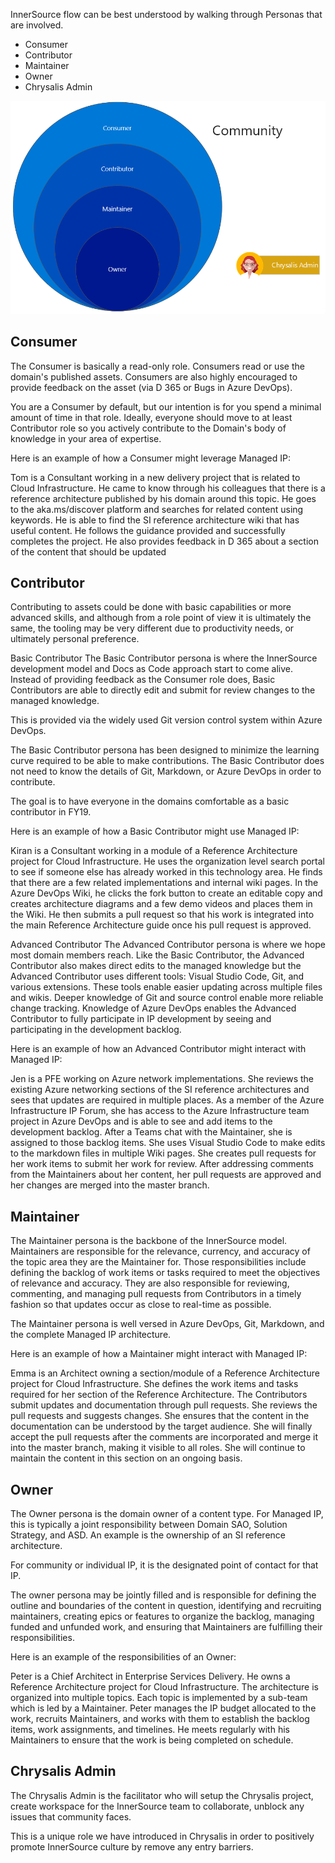 
InnerSource flow can be best understood by walking through Personas that are involved.

* Consumer
* Contributor
* Maintainer
* Owner
* Chrysalis Admin

![Personas](/docs/attachments/Personas.png)

## Consumer

The Consumer is basically a read-only role. Consumers read or use the domain's published assets. Consumers are also highly encouraged to provide feedback on the asset (via D 365 or Bugs in Azure DevOps).

You are a Consumer by default, but our intention is for you spend a minimal amount of time in that role. Ideally, everyone should move to at least Contributor role so you actively contribute to the Domain's body of knowledge in your area of expertise.

Here is an example of how a Consumer might leverage Managed IP:

Tom is a Consultant working in a new delivery project that is related to Cloud Infrastructure. He came to know through his colleagues that there is a reference architecture published by his domain around this topic. He goes to the aka.ms/discover platform and searches for related content using keywords. He is able to find the SI reference architecture wiki that has useful content. He follows the guidance provided and successfully completes the project. He also provides feedback in D 365 about a section of the content that should be updated

## Contributor

Contributing to assets could be done with basic capabilities or more advanced skills, and although from a role point of view it is ultimately the same, the tooling may be very different due to productivity needs, or ultimately personal preference.

Basic Contributor
The Basic Contributor persona is where the InnerSource development model and Docs as Code approach start to come alive. Instead of providing feedback as the Consumer role does, Basic Contributors are able to directly edit and submit for review changes to the managed knowledge.

This is provided via the widely used Git version control system within Azure DevOps.

The Basic Contributor persona has been designed to minimize the learning curve required to be able to make contributions. The Basic Contributor does not need to know the details of Git, Markdown, or Azure DevOps in order to contribute.

The goal is to have everyone in the domains comfortable as a basic contributor in FY19.

Here is an example of how a Basic Contributor might use Managed IP:

Kiran is a Consultant working in a module of a Reference Architecture project for Cloud Infrastructure. He uses the organization level search portal to see if someone else has already worked in this technology area. He finds that there are a few related implementations and internal wiki pages. In the Azure DevOps Wiki, he clicks the fork button to create an editable copy and creates architecture diagrams and a few demo videos and places them in the Wiki. He then submits a pull request so that his work is integrated into the main Reference Architecture guide once his pull request is approved.

Advanced Contributor
The Advanced Contributor persona is where we hope most domain members reach. Like the Basic Contributor, the Advanced Contributor also makes direct edits to the managed knowledge but the Advanced Contributor uses different tools: Visual Studio Code, Git, and various extensions. These tools enable easier updating across multiple files and wikis. Deeper knowledge of Git and source control enable more reliable change tracking. Knowledge of Azure DevOps enables the Advanced Contributor to fully participate in IP development by seeing and participating in the development backlog.

Here is an example of how an Advanced Contributor might interact with Managed IP:

Jen is a PFE working on Azure network implementations. She reviews the existing Azure networking sections of the SI reference architectures and sees that updates are required in multiple places. As a member of the Azure Infrastructure IP Forum, she has access to the Azure Infrastructure team project in Azure DevOps and is able to see and add items to the development backlog. After a Teams chat with the Maintainer, she is assigned to those backlog items. She uses Visual Studio Code to make edits to the markdown files in multiple Wiki pages. She creates pull requests for her work items to submit her work for review. After addressing comments from the Maintainers about her content, her pull requests are approved and her changes are merged into the master branch.

## Maintainer

The Maintainer persona is the backbone of the InnerSource model. Maintainers are responsible for the relevance, currency, and accuracy of the topic area they are the Maintainer for. Those responsibilities include defining the backlog of work items or tasks required to meet the objectives of relevance and accuracy. They are also responsible for reviewing, commenting, and managing pull requests from Contributors in a timely fashion so that updates occur as close to real-time as possible.

The Maintainer persona is well versed in Azure DevOps, Git, Markdown, and the complete Managed IP architecture.

Here is an example of how a Maintainer might interact with Managed IP:

Emma is an Architect owning a section/module of a Reference Architecture project for Cloud Infrastructure. She defines the work items and tasks required for her section of the Reference Architecture. The Contributors submit updates and documentation through pull requests. She reviews the pull requests and suggests changes. She ensures that the content in the documentation can be understood by the target audience. She will finally accept the pull requests after the comments are incorporated and merge it into the master branch, making it visible to all roles. She will continue to maintain the content in this section on an ongoing basis.

## Owner

The Owner persona is the domain owner of a content type. For Managed IP, this is typically a joint responsibility between Domain SAO, Solution Strategy, and ASD. An example is the ownership of an SI reference architecture.

For community or individual IP, it is the designated point of contact for that IP.

The owner persona may be jointly filled and is responsible for defining the outline and boundaries of the content in question, identifying and recruiting maintainers, creating epics or features to organize the backlog, managing funded and unfunded work, and ensuring that Maintainers are fulfilling their responsibilities.

Here is an example of the responsibilities of an Owner:

Peter is a Chief Architect in Enterprise Services Delivery. He owns a Reference Architecture project for Cloud Infrastructure. The architecture is organized into multiple topics. Each topic is implemented by a sub-team which is led by a Maintainer. Peter manages the IP budget allocated to the work, recruits Maintainers, and works with them to establish the backlog items, work assignments, and timelines. He meets regularly with his Maintainers to ensure that the work is being completed on schedule.

## Chrysalis Admin

The Chrysalis Admin is the facilitator who will setup the Chrysalis project, create workspace for the InnerSource team to collaborate, unblock any issues that community faces.

This is a unique role we have introduced in Chrysalis in order to positively promote InnerSource culture by remove any entry barriers.


</br>
</br>

